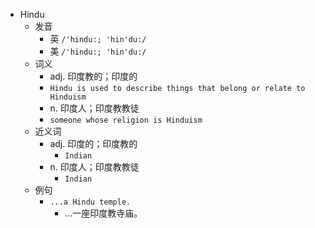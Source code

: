 - Hindu
  - 发音
    - 英 `/'hindu:; 'hin'du:/`
    - 美 `/'hindu:; 'hin'du:/`
  - 词义
    - adj. 印度教的；印度的
    - `Hindu is used to describe things that belong or relate to Hinduism`
    - n. 印度人；印度教教徒
    - `someone whose religion is Hinduism`
  - 近义词
    - adj. 印度的；印度教的
      - `Indian`
    - n. 印度人；印度教教徒
      - `Indian`
  - 例句
    - `...a Hindu temple.`
      - …一座印度教寺庙。

